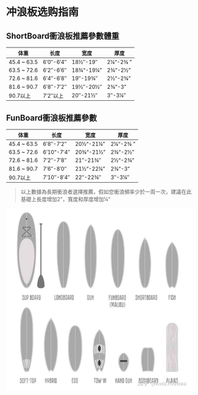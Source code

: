 # 冲浪板选购指南




## ShortBoard衝浪板推薦參數體重

| 体重        | 长度      | 宽度      | 厚度     |
| ----------- | --------- | --------- | -------- |
| 45.4 ~ 63.5 | 6′0″-6′4″ | 18½″-19″  | 2¼“-2¾ ” |
| 63.5 ~ 72.6 | 6′2″-6′6″ | 18¾“-19¼” | 2¾“-2½”  |
| 72.6 ~ 81.6 | 6′4″-6′8″ | 19″-19¾″  | 2½“-2¾”  |
| 81.6 ~ 90.7 | 6′8″-7′2″ | 19½″-20½″ | 2¾“-3”   |
| 90.7以上    | 7′2″以上  | 20″-21½″  | 3″-3¼″   |



## **FunBoard衝浪板推薦參數**


| 体重        | 长度      | 宽度      | 厚度     |
| ----------- | --------- | --------- | -------- |
| 45.4 ~ 63.5 | 6′8″-7′2″ | 20½“-21¼”  | 2¼“-2¾ ” |
| 63.5 ~ 72.6 | 6′10“-7′4″ | 20¾“-21½” | 2¾“-2½”  |
| 72.6 ~ 81.6 | 7′2″-7′8″ | 21″-21¾″  | 2½“-2¾”  |
| 81.6 ~ 90.7 | 7′6″-8′0″ | 21½“-22¼” | 2¾“-3”   |
| 90.7以上    | 7′10″-8′4″  | 22″-22¾″  | 3″-3¼″   |


> 以上數據為長期衝浪者選擇推薦，假如您衝浪頻率少於一周一次，建議在此基礎上長度增加2”，寬度和厚度增加¼“



![image-20210428153153092](./imgs/image-20210428153153092.png)



